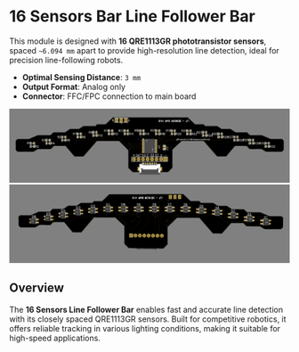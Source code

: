 # 16 Sensors Bar Line Follower Bar

This module is designed with **16 QRE1113GR phototransistor sensors**, spaced `~6.094 mm` apart to provide high-resolution line detection, ideal for precision line-following robots.

- **Optimal Sensing Distance**: `3 mm`
- **Output Format**: Analog only
- **Connector**: FFC/FPC connection to main board

![](images/img1.png)
![](images/img2.png)

## Overview

The **16 Sensors Line Follower Bar** enables fast and accurate line detection with its closely spaced QRE1113GR sensors. Built for competitive robotics, it offers reliable tracking in various lighting conditions, making it suitable for high-speed applications.
